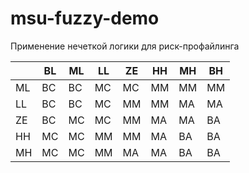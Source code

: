 # msu-fuzzy-demo
Применение нечеткой логики для риск-профайлинга



|    | BL | ML | LL | ZE | HH | MH | BH |
|----|----|----|----|----|----|----|----|
| ML | BC | BC | MC | MC | MM | MM | MM |
| LL | BC | BC | MC | MM | MM | MA | MA |
| ZE | BC | MC | MC | MM | MA | MA | BA |
| HH | MC | MC | MM | MM | MA | BA | BA |
| MH | MC | MC | MM | MA | MA | BA | BA |
